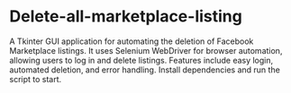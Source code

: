 # Delete-all-marketplace-listing
A Tkinter GUI application for automating the deletion of Facebook Marketplace listings. It uses Selenium WebDriver for browser automation, allowing users to log in and delete listings. Features include easy login, automated deletion, and error handling. Install dependencies and run the script to start.
